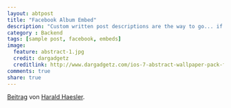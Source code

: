 ```yaml
---
layout: abtpost
title: "Facebook Album Embed"
description: "Custom written post descriptions are the way to go... if you're not lazy."
category : Backend
tags: [sample post, facebook, embeds]
image:
  feature: abstract-1.jpg
  credit: dargadgetz
  creditlink: http://www.dargadgetz.com/ios-7-abstract-wallpaper-pack-for-iphone-5-and-ipod-touch-retina/
comments: true
share: true
---
```


<div id="fb-root"></div> <script>(function(d, s, id) { var js, fjs = d.getElementsByTagName(s)[0]; if (d.getElementById(id)) return; js = d.createElement(s); js.id = id; js.src = "//connect.facebook.net/de_DE/all.js#xfbml=1"; fjs.parentNode.insertBefore(js, fjs); }(document, 'script', 'facebook-jssdk'));</script>
<div class="fb-post" data-href="https://www.facebook.com/media/set/?set=a.472070510636.380882.470753700636&amp;type=1" data-width="466"><div class="fb-xfbml-parse-ignore"><a href="https://www.facebook.com/media/set/?set=a.472070510636.380882.470753700636&amp;type=1">Beitrag</a> von <a href="https://www.facebook.com/Harald.Haesler">Harald Haesler</a>.</div></div>
